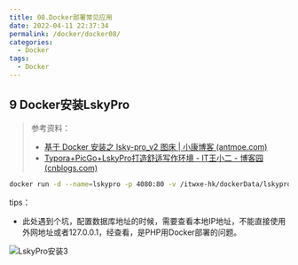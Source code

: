 ```yaml
---
title: 08.Docker部署常见应用
date: 2022-04-11 22:37:34
permalink: /docker/docker08/
categories:
  - Docker
tags:
  - Docker
---
```


## 9 Docker安装LskyPro

> 参考资料：
>
> - [基于 Docker 安装之 lsky-pro_v2 图床 | 小康博客 (antmoe.com)](https://www.antmoe.com/posts/ebff2/)
> - [Typora+PicGo+LskyPro打造舒适写作环境 - IT王小二 - 博客园 (cnblogs.com)](https://www.cnblogs.com/itwxe/p/15132289.html)

```bash
docker run -d --name=lskypro -p 4080:80 -v /itwxe-hk/dockerData/lskypro:/var/www/html itwxe/lskypro:1.6.3
```

tips：

- 此处遇到个坑，配置数据库地址的时候，需要查看本地IP地址，不能直接使用外网地址或者127.0.0.1，经查看，是PHP用Docker部署的问题。

![LskyPro安装3](https://img2022.cnblogs.com/blog/2358889/202203/2358889-20220319112630780-46016370.png)